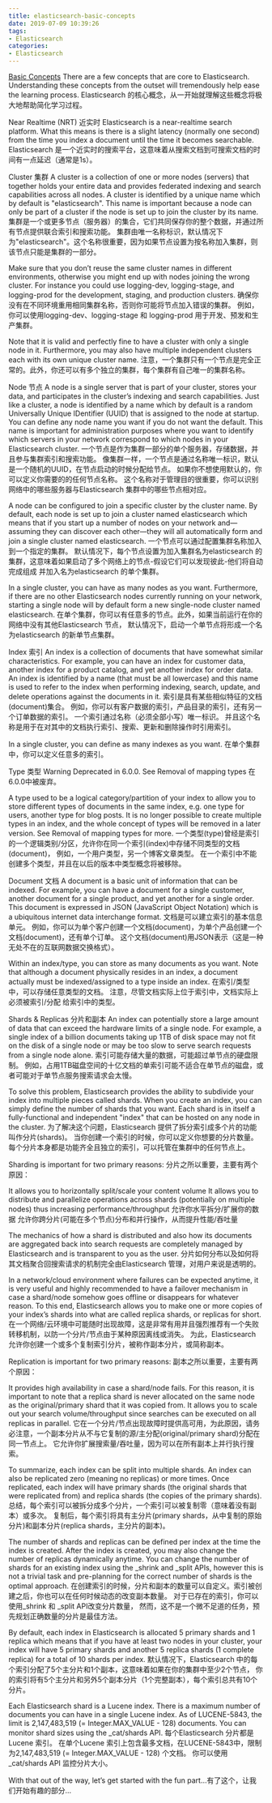 ```yaml
---
title: elasticsearch-basic-concepts
date: 2019-07-09 10:39:26
tags:
- Elasticsearch
categories:
- Elasticsearch
---
```

[Basic Concepts](https://www.elastic.co/guide/en/elasticsearch/reference/6.5/getting-started-concepts.html#getting-started-concepts)
There are a few concepts that are core to Elasticsearch. 
Understanding these concepts from the outset will tremendously help ease the learning process.
Elasticsearch 的核心概念，从一开始就理解这些概念将极大地帮助简化学习过程。

Near Realtime (NRT)
近实时
Elasticsearch is a near-realtime search platform. 
What this means is there is a slight latency (normally one second) 
from the time you index a document until the time it becomes searchable.
Elasticsearch 是一个近实时的搜索平台，这意味着从搜索文档到可搜索文档的时间有一点延迟（通常是1s）。
<!-- more -->
Cluster
集群
A cluster is a collection of one or more nodes (servers) that together holds your entire data 
and provides federated indexing and search capabilities across all nodes. 
A cluster is identified by a unique name which by default is "elasticsearch". 
This name is important because a node can only be part of a cluster if the node is set up to join the cluster by its name.
集群是一个或更多节点（服务器）的集合，它们共同保存你的整个数据，并通过所有节点提供联合索引和搜索功能。
集群由唯一名称标识，默认情况下为"elasticsearch"。这个名称很重要，因为如果节点设置为按名称加入集群，则该节点只能是集群的一部分。

Make sure that you don’t reuse the same cluster names in different environments, 
otherwise you might end up with nodes joining the wrong cluster. 
For instance you could use logging-dev, logging-stage, and logging-prod for the development, staging, and production clusters.
确保你没有在不同环境重用相同集群名称，否则你可能将节点加入错误的集群。
例如，你可以使用logging-dev、logging-stage 和 logging-prod 用于开发、预发和生产集群。

Note that it is valid and perfectly fine to have a cluster with only a single node in it. 
Furthermore, you may also have multiple independent clusters each with its own unique cluster name.
注意，一个集群只有一个节点是完全正常的。此外，你还可以有多个独立的集群，每个集群有自己唯一的集群名称。

Node
节点
A node is a single server that is part of your cluster, stores your data, 
and participates in the cluster’s indexing and search capabilities. Just like a cluster, 
a node is identified by a name which by default is a random Universally Unique IDentifier (UUID) 
that is assigned to the node at startup. 
You can define any node name you want if you do not want the default. 
This name is important for administration purposes where you want to 
identify which servers in your network correspond to which nodes in your Elasticsearch cluster.
一个节点是作为集群一部分的单个服务器，存储数据，并且参与集群索引和搜索功能。
像集群一样，一个节点是通过名称唯一标识，默认是一个随机的UUID，在节点启动的时候分配给节点。
如果你不想使用默认的，你可以定义你需要的的任何节点名称。
这个名称对于管理目的很重要，你可以识别网络中的哪些服务器与Elasticsearch 集群中的哪些节点相对应。

A node can be configured to join a specific cluster by the cluster name. 
By default, each node is set up to join a cluster named elasticsearch which means that if you start up a number of 
nodes on your network and—​assuming they can discover each other—​they will all automatically 
form and join a single cluster named elasticsearch.
一个节点可以通过配置集群名称加入到一个指定的集群。
默认情况下，每个节点设置为加入集群名为elasticsearch 的集群，这意味着如果启动了多个网络上的节点-假设它们可以发现彼此-他们将自动完成组成
并加入名为elasticsearch 的单个集群。

In a single cluster, you can have as many nodes as you want. 
Furthermore, if there are no other Elasticsearch nodes currently running on your network, 
starting a single node will by default form a new single-node cluster named elasticsearch.
在单个集群，你可以有任意多的节点。此外，如果当前运行在你的网络中没有其他Elasticsearch 节点，
默认情况下，启动一个单节点将形成一个名为elasticsearch 的新单节点集群。

Index
索引
An index is a collection of documents that have somewhat similar characteristics. 
For example, you can have an index for customer data, another index for a product catalog, 
and yet another index for order data. An index is identified by a name (that must be all lowercase) 
and this name is used to refer to the index when performing indexing, search, update, and delete operations against the documents in it.
索引是具有某些相似特征的文档(document)集合。
例如，你可以有客户数据的索引，产品目录的索引，还有另一个订单数据的索引。
一个索引通过名称（必须全部小写）唯一标识。
并且这个名称是用于在对其中的文档执行索引、搜索、更新和删除操作时引用索引。

In a single cluster, you can define as many indexes as you want.
在单个集群中，你可以定义任意多的索引。

Type
类型
Warning
Deprecated in 6.0.0.
See Removal of mapping types
在6.0.0中被废弃。

A type used to be a logical category/partition of your index to allow you to 
store different types of documents in the same index, e.g. one type for users, 
another type for blog posts. 
It is no longer possible to create multiple types in an index, 
and the whole concept of types will be removed in a later version. See Removal of mapping types for more.
一个类型(type)曾经是索引的一个逻辑类别/分区，允许你在同一个索引(index)中存储不同类型的文档(document)，
例如，一个用户类型，另一个博客文章类型。
在一个索引中不能创建多个类型，并且在以后的版本中类型概念将被移除。

Document
文档
A document is a basic unit of information that can be indexed. 
For example, you can have a document for a single customer, another document for a single product, 
and yet another for a single order. This document is expressed in JSON (JavaScript Object Notation) 
which is a ubiquitous internet data interchange format.
文档是可以建立索引的基本信息单元。
例如，你可以为单个客户创建一个文档(document)，为单个产品创建一个文档(document)，还有单个订单。
这个文档(document)用JSON表示（这是一种无处不在的互联网数据交换格式）。

Within an index/type, you can store as many documents as you want. 
Note that although a document physically resides in an index, 
a document actually must be indexed/assigned to a type inside an index.
在索引/类型中，可以存储任意类型的文档。
注意，尽管文档实际上位于索引中，文档实际上必须被索引/分配 给索引中的类型。

Shards & Replicas
分片和副本
An index can potentially store a large amount of data that can exceed the hardware limits of a single node. 
For example, a single index of a billion documents taking up 1TB of disk space may not fit on the disk 
of a single node or may be too slow to serve search requests from a single node alone.
索引可能存储大量的数据，可能超过单节点的硬盘限制。
例如，占用1TB磁盘空间的十亿文档的单索引可能不适合在单节点的磁盘，或者可能对于单节点服务搜索请求会太慢。

To solve this problem, Elasticsearch provides the ability to subdivide your index into multiple pieces called shards. 
When you create an index, you can simply define the number of shards that you want. 
Each shard is in itself a fully-functional and independent "index" that can be hosted on any node in the cluster.
为了解决这个问题，Elasticsearch 提供了拆分索引成多个片的功能叫作分片(shards)。
当你创建一个索引的时候，你可以定义你想要的分片数量。
每个分片本身都是功能齐全且独立的索引，可以托管在集群中的任何节点上。

Sharding is important for two primary reasons:
分片之所以重要，主要有两个原因：

It allows you to horizontally split/scale your content volume
It allows you to distribute and parallelize operations across shards (potentially on multiple nodes) thus increasing performance/throughput
允许你水平拆分/扩展你的数据
允许你跨分片(可能在多个节点)分布和并行操作，从而提升性能/吞吐量

The mechanics of how a shard is distributed and also how its documents are aggregated back into search requests 
are completely managed by Elasticsearch and is transparent to you as the user.
分片如何分布以及如何将其文档聚合回搜索请求的机制完全由Elasticsearch 管理，对用户来说是透明的。

In a network/cloud environment where failures can be expected anytime, it is very useful and highly recommended to 
have a failover mechanism in case a shard/node somehow goes offline or disappears for whatever reason. 
To this end, Elasticsearch allows you to make one or more copies 
of your index’s shards into what are called replica shards, or replicas for short.
在一个网络/云环境中可能随时出现故障，这是非常有用并且强烈推荐有一个失败转移机制，以防一个分片/节点由于某种原因离线或消失。
为此，Elasticsearch 允许你创建一个或多个复制索引分片，被称作副本分片，或简称副本。

Replication is important for two primary reasons:
副本之所以重要，主要有两个原因：

It provides high availability in case a shard/node fails. For this reason, 
it is important to note that a replica shard is never allocated on the same node as the original/primary shard that it was copied from.
It allows you to scale out your search volume/throughput since searches can be executed on all replicas in parallel.
它在一个分片/节点出现故障时提供高可用，为此原因，请务必注意，一个副本分片从不与它复制的源/主分配(original/primary shard)分配在同一节点上。
它允许你扩展搜索量/吞吐量，因为可以在所有副本上并行执行搜索。

To summarize, each index can be split into multiple shards. An index can also be replicated zero (meaning no replicas) or more times. 
Once replicated, each index will have primary shards (the original shards that were replicated from) and replica shards (the copies of the primary shards).
总结，每个索引可以被拆分成多个分片，一个索引可以被复制零（意味着没有副本）或多次。
复制后，每个索引将具有主分片(primary shards，从中复制的原始分片)和副本分片(replica shards，主分片的副本)。

The number of shards and replicas can be defined per index at the time the index is created. 
After the index is created, you may also change the number of replicas dynamically anytime. 
You can change the number of shards for an existing index using the _shrink and _split APIs, 
however this is not a trivial task and pre-planning for the correct number of shards is the optimal approach.
在创建索引的时候，分片和副本的数量可以自定义。索引被创建之后，你也可以在任何时候动态的改变副本数量。
对于已存在的索引，你可以使用_shrink 和 _split API改变分片数量，
然而，这不是一个微不足道的任务，预先规划正确数量的分片是最佳方法。

By default, each index in Elasticsearch is allocated 5 primary shards and 1 replica which means that 
if you have at least two nodes in your cluster, your index will have 5 primary shards 
and another 5 replica shards (1 complete replica) for a total of 10 shards per index.
默认情况下，Elasticsearch 中的每个索引分配了5个主分片和1个副本，这意味着如果在你的集群中至少2个节点，
你的索引将有5个主分片和另外5个副本分片（1个完整副本），每个索引总共有10个分片。

Each Elasticsearch shard is a Lucene index. 
There is a maximum number of documents you can have in a single Lucene index. 
As of LUCENE-5843, the limit is 2,147,483,519 (= Integer.MAX_VALUE - 128) documents. 
You can monitor shard sizes using the _cat/shards API.
每个Elasticsearch 分片都是Lucene 索引。
在单个Lucene 索引上包含最多文档，在LUCENE-5843中，限制为2,147,483,519 (= Integer.MAX_VALUE - 128) 个文档。 
你可以使用_cat/shards API 监控分片大小。

With that out of the way, let’s get started with the fun part…​
有了这个，让我们开始有趣的部分...





























